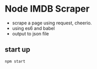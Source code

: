 # Node IMDB Scraper

- scrape a page using request, cheerio.
- using es6 and babel
- output to json file

## start up 

```javascript	
npm start
```